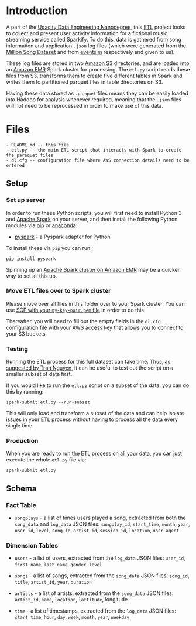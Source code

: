 # Introduction

A part of the [Udacity Data Engineering Nanodegree](https://www.udacity.com/course/data-engineer-nanodegree--nd027), this [ETL](https://en.wikipedia.org/wiki/Extract,_transform,_load) project looks to collect and present user activity information for a fictional music streaming service called Sparkify. To do this, data is gathered from song information and application `.json` log files (which were generated from the [Million Song Dataset](http://millionsongdataset.com/) and from [eventsim](https://github.com/Interana/eventsim) respectively and given to us).

These log files are stored in two [Amazon S3](https://aws.amazon.com/s3/) directories, and are loaded into an [Amazon EMR](https://aws.amazon.com/s3/) Spark cluster for processing. The `etl.py` script reads these files from S3, transforms them to create five different tables in Spark and writes them to partitioned parquet files in table directories on S3. 

Having these data stored as `.parquet` files means they can be easily loaded into Hadoop for analysis whenever required, meaning that the `.json` files will not need to be reprocessed in order to make use of this data. 


# Files
```
- README.md -- this file
- etl.py -- the main ETL script that interacts with Spark to create the paraquet files
- dl.cfg -- configuration file where AWS connection details need to be entered
```

## Setup

### Set up server
In order to run these Python scripts, you will first need to install Python 3 and [Apache Spark](https://spark.apache.org/downloads.html) on your server, and then install the following Python modules via [pip](https://pypi.org/project/pip/) or [anaconda](https://www.anaconda.com/products/individual):

- [pyspark](https://pypi.org/project/pyspark/) - a Pyspark adapter for Python

To install these via `pip` you can run:

`pip install pyspark`

Spinning up an [Apache Spark cluster on Amazon EMR](https://docs.aws.amazon.com/emr/latest/ReleaseGuide/emr-spark.html) may be a quicker way to set all this up.

### Move ETL files over to Spark cluster
Please move over all files in this folder over to your Spark cluster. You can use [SCP with your `my-key-pair.pem` file](https://docs.aws.amazon.com/AWSEC2/latest/UserGuide/AccessingInstancesLinux.html) in order to do this.

Thereafter, you will need to fill out the empty fields in the `dl.cfg` configuration file with your [AWS access key](https://docs.aws.amazon.com/general/latest/gr/aws-sec-cred-types.html) that allows you to connect to your S3 buckets.

### Testing
Running the ETL process for this full dataset can take time. Thus, [as suggested by Tran Nguyen](https://towardsdatascience.com/some-issues-when-building-an-aws-data-lake-using-spark-and-how-to-deal-with-these-issues-529ce246ba59), it can be useful to test out the script on a smaller subset of data first.

 If you would like to run the `etl.py` script on a subset of the data, you can do this by running:

`spark-submit etl.py --run-subset`

This will only load and transform a subset of the data and can help isolate issues in your ETL process without having to process all the data every single time.

### Production

When you are ready to run the ETL process on all your data, you can just execute the whole `etl.py` file via:

`spark-submit etl.py`

## Schema

### Fact Table
- `songplays` - a list of times users played a song, extracted from both the `song_data` and `log_data` JSON files: `songplay_id`, `start_time`, `month`, `year`, `user_id`, `level`, `song_id`, `artist_id`, `session_id`, `location`, `user_agent` 

### Dimension Tables
- `users` - a list of users, extracted from the `log_data` JSON files: `user_id`, `first_name`, `last_name`, `gender`, `level`

- `songs` - a list of songs, extracted from the `song_data` JSON files: `song_id`, `title`, `artist_id`, `year`, `duration`

- `artists` - a list of artists, extracted from the `song_data` JSON files: `artist_id`, `name`, `location`, `lattitude`, longitude

- `time` - a list of timestamps, extracted from the `log_data` JSON files: `start_time`, `hour`, `day`, `week`, `month`, `year`, `weekday`